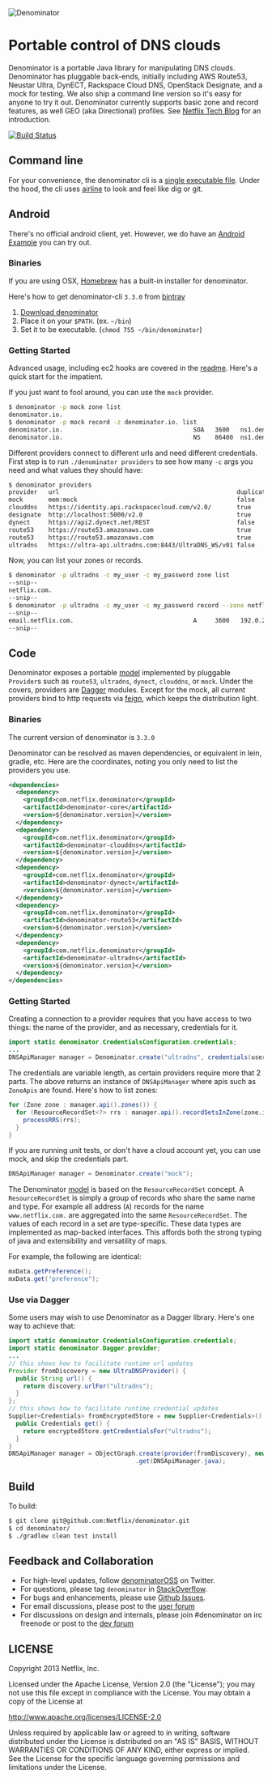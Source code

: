 <img src="https://raw.github.com/Netflix/denominator/master/denominator.jpg" alt="Denominator">

# Portable control of DNS clouds

Denominator is a portable Java library for manipulating DNS clouds.  Denominator has pluggable back-ends, initially including AWS Route53, Neustar Ultra, DynECT, Rackspace Cloud DNS, OpenStack Designate, and a mock for testing.  We also ship a command line version so it's easy for anyone to try it out.  Denominator currently supports basic zone and record features, as well GEO (aka Directional) profiles.  See [Netflix Tech Blog](http://techblog.netflix.com/2013/03/denominator-multi-vendor-interface-for.html) for an introduction.

[![Build Status](https://netflixoss.ci.cloudbees.com/job/denominator-master/badge/icon)](https://netflixoss.ci.cloudbees.com/job/denominator-master/)

## Command line
For your convenience, the denominator cli is a [single executable file](http://skife.org/java/unix/2011/06/20/really_executable_jars.html).  Under the hood, the cli uses [airline](https://github.com/airlift/airline) to look and feel like dig or git.

## Android
There's no official android client, yet.  However, we do have an [Android Example](https://github.com/Netflix/denominator/tree/master/examples/denominator-example-android) you can try out.

### Binaries
If you are using OSX, [Homebrew](http://mxcl.github.io/homebrew/) has a built-in installer for denominator.

Here's how to get denominator-cli `3.3.0` from [bintray](https://bintray.com/pkg/show/general/netflixoss/denominator/denominator-cli)

1. [Download denominator](http://dl.bintray.com/content/netflixoss/denominator/denominator-cli/release/3.3.0/denominator?direct)
2. Place it on your `$PATH`. (ex. `~/bin`)
3. Set it to be executable. (`chmod 755 ~/bin/denominator`)

### Getting Started

Advanced usage, including ec2 hooks are covered in the [readme](https://github.com/Netflix/denominator/tree/master/denominator-cli).  Here's a quick start for the impatient.

If you just want to fool around, you can use the `mock` provider.
```bash
$ denominator -p mock zone list
denominator.io.
$ denominator -p mock record -z denominator.io. list
denominator.io.                                    SOA   3600   ns1.denominator.io. admin.denominator.io. 1 3600 600 604800 60
denominator.io.                                    NS    86400  ns1.denominator.io.
```

Different providers connect to different urls and need different credentials.  First step is to run `./denominator providers` to see how many `-c` args you need and what values they should have:

```bash
$ denominator providers
provider   url                                                 duplicateZones credentialType credentialArgs
mock       mem:mock                                            false
clouddns   https://identity.api.rackspacecloud.com/v2.0/       true           apiKey         username apiKey
designate  http://localhost:5000/v2.0                          true           password       tenantId username password
dynect     https://api2.dynect.net/REST                        false          password       customer username password
route53    https://route53.amazonaws.com                       true           accessKey      accessKey secretKey
route53    https://route53.amazonaws.com                       true           session        accessKey secretKey sessionToken
ultradns   https://ultra-api.ultradns.com:8443/UltraDNS_WS/v01 false          password       username password
```

Now, you can list your zones or records.

```bash
$ denominator -p ultradns -c my_user -c my_password zone list
--snip--
netflix.com.
--snip--
$ denominator -p ultradns -c my_user -c my_password record --zone netflix.com. list
--snip--
email.netflix.com.                                 A     3600   192.0.2.1
--snip--
```

## Code

Denominator exposes a portable [model](https://github.com/Netflix/denominator/wiki/Models) implemented by pluggable `Provider`s such as `route53`, `ultradns`, `dynect`, `clouddns`, or `mock`.  Under the covers, providers are [Dagger](http://square.github.com/dagger/) modules.  Except for the mock, all current providers bind to http requests via [feign](https://github.com/Netflix/feign), which keeps the distribution light.

### Binaries

The current version of denominator is `3.3.0`

Denominator can be resolved as maven dependencies, or equivalent in lein, gradle, etc.  Here are the coordinates, noting you only need to list the providers you use.
```xml
<dependencies>
  <dependency>
    <groupId>com.netflix.denominator</groupId>
    <artifactId>denominator-core</artifactId>
    <version>${denominator.version}</version>
  </dependency>
  <dependency>
    <groupId>com.netflix.denominator</groupId>
    <artifactId>denominator-clouddns</artifactId>
    <version>${denominator.version}</version>
  </dependency>
  <dependency>
    <groupId>com.netflix.denominator</groupId>
    <artifactId>denominator-dynect</artifactId>
    <version>${denominator.version}</version>
  </dependency>
  <dependency>
    <groupId>com.netflix.denominator</groupId>
    <artifactId>denominator-route53</artifactId>
    <version>${denominator.version}</version>
  </dependency>
  <dependency>
    <groupId>com.netflix.denominator</groupId>
    <artifactId>denominator-ultradns</artifactId>
    <version>${denominator.version}</version>
  </dependency>
</dependencies>
```

### Getting Started

Creating a connection to a provider requires that you have access to two things: the name of the provider, and as necessary, credentials for it.
```java
import static denominator.CredentialsConfiguration.credentials;
...
DNSApiManager manager = Denominator.create("ultradns", credentials(username, password)); // manager is closeable, so please close it!
```
The credentials are variable length, as certain providers require more that 2 parts. The above returns an instance of `DNSApiManager` where apis such as `ZoneApis` are found.  Here's how to list zones: 
```java
for (Zone zone : manager.api().zones()) {
  for (ResourceRecordSet<?> rrs : manager.api().recordSetsInZone(zone.idOrName())) {
    processRRS(rrs);
  }
}
```

If you are running unit tests, or don't have a cloud account yet, you can use mock, and skip the credentials part.
```java
DNSApiManager manager = Denominator.create("mock");
```

The Denominator [model](https://github.com/Netflix/denominator/wiki/Model) is based on the `ResourceRecordSet` concept.  A `ResourceRecordSet` is simply a group of records who share the same name and type.  For example all address (`A`) records for the name `www.netflix.com.` are aggregated into the same `ResourceRecordSet`.  The values of each record in a set are type-specific.  These data types are implemented as map-backed interfaces.  This affords both the strong typing of java and extensibility and versatility of maps.

For example, the following are identical:
```java
mxData.getPreference();
mxData.get("preference");
```

### Use via Dagger
Some users may wish to use Denominator as a Dagger library.  Here's one way to achieve that:
```java
import static denominator.CredentialsConfiguration.credentials;
import static denominator.Dagger.provider;
...
// this shows how to facilitate runtime url updates
Provider fromDiscovery = new UltraDNSProvider() {
  public String url() {
    return discovery.urlFor("ultradns");
  }
};
// this shows how to facilitate runtime credential updates
Supplier<Credentials> fromEncryptedStore = new Supplier<Credentials>() {
  public Credentials get() {
    return encryptedStore.getCredentialsFor("ultradns");
  }
}
DNSApiManager manager = ObjectGraph.create(provider(fromDiscovery), new UltraDNSProvider.Module(), credentials(fromEncryptedStore))
                                   .get(DNSApiManager.java);
```

## Build

To build:

```bash
$ git clone git@github.com:Netflix/denominator.git
$ cd denominator/
$ ./gradlew clean test install
```

## Feedback and Collaboration

* For high-level updates, follow [denominatorOSS](https://twitter.com/denominatorOSS) on Twitter.
* For questions, please tag `denominator` in [StackOverflow](http://stackoverflow.com).
* For bugs and enhancements, please use [Github Issues](https://github.com/Netflix/denominator/issues).
* For email discussions, please post to the [user forum](https://groups.google.com/forum/?fromgroups#!forum/denominator-user)
* For discussions on design and internals, please join #denominator on irc freenode or post to the [dev forum](https://groups.google.com/forum/?fromgroups#!forum/denominator-dev)
 
## LICENSE

Copyright 2013 Netflix, Inc.

Licensed under the Apache License, Version 2.0 (the "License");
you may not use this file except in compliance with the License.
You may obtain a copy of the License at

<http://www.apache.org/licenses/LICENSE-2.0>

Unless required by applicable law or agreed to in writing, software
distributed under the License is distributed on an "AS IS" BASIS,
WITHOUT WARRANTIES OR CONDITIONS OF ANY KIND, either express or implied.
See the License for the specific language governing permissions and
limitations under the License.
